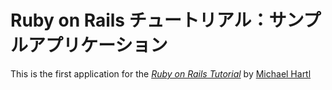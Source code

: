 # Ruby on Rails チュートリアル：サンプルアプリケーション

This is the first application for the [*Ruby on Rails Tutorial*](http://railstutorial.jp/)
by [Michael Hartl](http://michaelhartl.com/)
